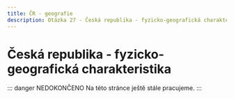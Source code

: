 ```yaml
---
title: ČR - geografie
description: Otázka 27 - Česká republika - fyzicko-geografická charakteristika
---
```


# **Česká republika - fyzicko-geografická charakteristika**

::: danger NEDOKONČENO
Na této stránce ještě stále pracujeme.
:::
